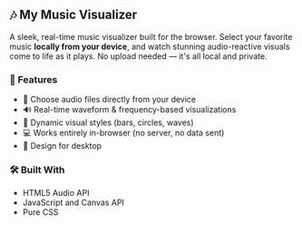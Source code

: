 ## 🎶 My Music Visualizer

A sleek, real-time music visualizer built for the browser. Select your favorite music **locally from your device**, and watch stunning audio-reactive visuals come to life as it plays. No upload needed — it's all local and private.

### 🚀 Features

* 🎵 Choose audio files directly from your device
* 🔊 Real-time waveform & frequency-based visualizations
* 🎨 Dynamic visual styles (bars, circles, waves)
* 💻 Works entirely in-browser (no server, no data sent)
* 📱 Design for desktop

### 🛠 Built With

* HTML5 Audio API
* JavaScript and Canvas API
* Pure CSS
